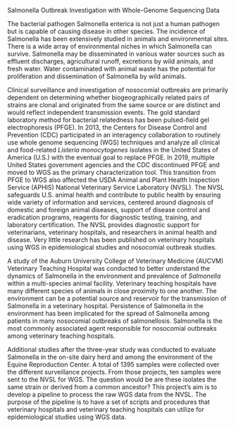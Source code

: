 Salmonella Outbreak Investigation with Whole-Genome Sequencing Data

The bacterial pathogen Salmonella enterica is not just a human pathogen but is capable of causing disease in other species. The incidence of Salmonella has been extensively studied in animals and environmental sites. There is a wide array of environmental niches in which Salmonella can survive. Salmonella may be disseminated in various water sources such as effluent discharges, agricultural runoff, excretions by wild animals, and fresh water. Water contaminated with animal waste has the potential for proliferation and dissemination of Salmonella by wild animals.

Clinical surveillance and investigation of nosocomial outbreaks are primarily dependent on determining whether biogeographically related pairs of strains are clonal and originated from the same source or are distinct and would reflect independent transmission events. The gold standard laboratory method for bacterial relatedness has been pulsed-field gel electrophoresis (PFGE). In 2013, the Centers for Disease Control and Prevention (CDC) participated in an interagency collaboration to routinely use whole genome sequencing (WGS) techniques and analyze all clinical and food-related _Listeria monocytogenes_ isolates in the United States of America (U.S.) with the eventual goal to replace PFGE. In 2019, multiple United States government agencies and the CDC discontinued PFGE and moved to WGS as the primary characterization tool. This transition from PFGE to WGS also affected the USDA Animal and Plant Health Inspection Service (APHIS) National Veterinary Service Laboratory (NVSL). The NVSL safeguards U.S. animal health and contribute to public health by ensuring wide variety of information and services, centered around diagnosis of domestic and foreign animal diseases, support of disease control and eradication programs, reagents for diagnostic testing, training, and laboratory certification. The NVSL provides diagnostic support for veterinarians, veterinary hospitals, and researchers in animal health and disease. Very little research has been published on veterinary hospitals using WGS in epidemiological studies and nosocomial outbreak studies.

A study of the Auburn University College of Veterinary Medicine (AUCVM) Veterinary Teaching Hospital was conducted to better understand the dynamics of Salmonella in the environment and prevalence of _Salmonella_ within a multi-species animal facility. Veterinary teaching hospitals have many different species of animals in close proximity to one another. The environment can be a potential source and reservoir for the transmission of Salmonella in a veterinary hospital. Persistence of Salmonella in the environment has been implicated for the spread of Salmonella among patients in many nosocomial outbreaks of salmonellosis. Salmonella is the most commonly associated agent responsible for nosocomial outbreaks among veterinary teaching hospitals.

Additional studies after the three-year study was conducted to evaluate Salmonella in the on-site dairy herd and among the environment of the Equine Reproduction Center. A total of 1395 samples were collected over the different surveillance projects. From those projects, ten samples were sent to the NVSL for WGS. The question would be are these isolates the same strain or derived from a common ancestor? This project’s aim is to develop a pipeline to process the raw WGS data from the NVSL. The purpose of the pipeline is to have a set of scripts and procedures that veterinary hospitals and veterinary teaching hospitals can utilize for epidemiological studies using WGS data.
